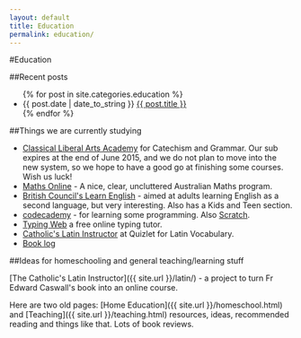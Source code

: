 ```yaml
---
layout: default
title: Education
permalink: education/
---
```


#Education

##Recent posts

<ul>
{% for post in site.categories.education %}
<li>{{ post.date | date_to_string }} <a href="{{ site.url }}{{ post.url }}">{{ post.title }}</a></li>{% endfor %}
</ul>

##Things we are currently studying
<ul>
<li><a href="http://www.classicalliberalarts.com/family/index.cfm">Classical Liberal Arts Academy</a> for Catechism and Grammar. Our sub expires at the end of June 2015, and we do not plan to move into the new system, so we hope to have a good go at finishing some courses.  Wish us luck!</li>
<li><a href="http://mathsonline.com.au/login">Maths Online</a> - A nice, clear, uncluttered Australian Maths program.</li>
<li><a href="http://learnenglish.britishcouncil.org/en/">British Council's Learn English</a> - aimed at adults learning English as a second language, but very interesting.  Also has a Kids and Teen section.</li>
<li><a href="http://codecademy.com">codecademy</a> - for learning some programming.  Also <a href="http://scratch.mit.edu">Scratch</a>.</li>
<li><a href="http://typingweb.com/tutor">Typing Web</a> a free online typing tutor.</li>
<li><a href="http://quizlet.com/class/140924/">Catholic's Latin Instructor</a> at Quizlet for Latin Vocabulary.</li>
<li><a href="https://docs.google.com/forms/d/1bc0TiOzx3HZTYdQvPN0I7wLW7u4b2sodTjkgIR0D8Z4/viewform?usp=send_form">Book log</a></li>
</ul>


##Ideas for homeschooling and general teaching/learning stuff

[The Catholic's Latin Instructor]({{ site.url }}/latin/) - a project to turn Fr Edward Caswall's book into an online course.

Here are two old pages:
[Home Education]({{ site.url }}/homeschool.html) and [Teaching]({{ site.url }}/teaching.html) resources, ideas, recommended reading and things like that. Lots of book reviews.


